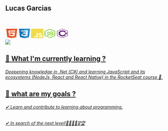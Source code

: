 ## Lucas Garcias
<!--<img align="right" width="250px" style="margin-top:-20px" src="https://github.com/lucasphgarcias/lucasphgarcias/blob/main/AvatarLG.png">-->
</br>
</br>
<div dsplay="inline">  
  <img align="left" alt="LucasGarcias-HTML5" height="30" width="40" src="https://github.com/devicons/devicon/blob/master/icons/html5/html5-original.svg">
  
  <img align="left" alt="LucasGarcias-CSS3" height="30" width="40" src="https://github.com/devicons/devicon/blob/master/icons/css3/css3-original.svg">   
  
  <img align="left" alt="LucasGarcias-JS" height="30" width="40" src="https://github.com/devicons/devicon/blob/master/icons/javascript/javascript-plain.svg">  
  <img align="left" alt="LucasGarcias-NODEJS" height="30" width="40" src="https://github.com/devicons/devicon/blob/master/icons/nodejs/nodejs-plain.svg"> 
  <img align="left" alt="LucasGarcias-CSHARP" height="30" width="40" src="https://github.com/devicons/devicon/blob/master/icons/csharp/csharp-line.svg">
  <!---<img align="left" alt="Lucas Garcias-GIT" height="30" width="30" src="https://cdn.iconscout.com/icon/free/png-128/github-40-432516.png"> --->
 
  
</div>
</br>
</br>
 <div dsplay="inline">
     <a href="https://github.com/lucasphgarcias">
    <img height="180em" src="https://github-readme-stats.vercel.app/api?username=lucasphgarcias&show_icons=true&include_all_commits=true&count_private=true&custom_title=Stats my profile&bg_color=22272e&hide_border=true&text_color=D3D3D3&title_color=FFFF" />
 </div>
  <div>
<!---<a href="www.linkedin.com/in/lucasrgarcias" target="_blank"><img src="https://img.shields.io/badge/-LinkedIn-%230077B5?style=for-the-badge&logo=linkedin&logoColor=white" target="_blank"></a> --->
  </div>

## 🧠 What I'm currently learning ?
###### Deepening knowledge in .Net (C#) and learning JavaScript and its ecosystems (NodeJs, React and React Native) in the RocketSeat course 🚀.

## 🎯 what are my goals ? 
###### ✔ Learn and contribute to learning about programming.
###### ✔ In search of the next level!🥇🥈🥉🏅🎖️🏆
  
##
<!---<p align="center">
<a href="https://github.com/lucasphgarcias">
  
  <img height="180em" src="https://github-readme-stats-eight-theta.vercel.app/api/top-langs/?username=lucasphgarcias&layout=compact&langs_count=8&theme=default"/>
</a>
</p>-->
